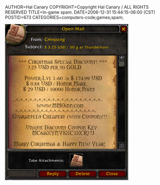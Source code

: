 AUTHOR=Hal Canary
COPYRIGHT=Copyright Hal Canary / ALL RIGHTS RESERVED
TITLE=In-game spam.
DATE=2006-12-31 15:44:15-06:00 (CST)
POSTID=673
CATEGORIES=computers-code;games;spam;

![[]](/images/2006-12-31-in-game-spam.png)
